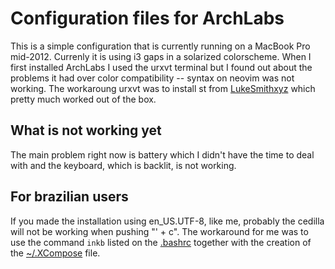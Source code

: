 # Configuration files for ArchLabs

This is a simple configuration that is currently running on
a MacBook Pro mid-2012. Currenly it is using i3 gaps in a
solarized colorscheme. When I first installed ArchLabs I
used the urxvt terminal but I found out about the problems
it had over color compatibility -- syntax on neovim was not
working. The workaroung urxvt was to install st from
[LukeSmithxyz](https://github.com/LukeSmithxyz/st) which
pretty much worked out of the box.

## What is not working yet

The main problem right now is battery which I didn't have
the time to deal with and the keyboard, which is backlit, is
not working.

## For brazilian users

If you made the installation using en_US.UTF-8, like me,
probably the cedilla will not be working when pushing "' + c".
The workaround for me was to use the command `inkb` listed on the 
[.bashrc](https://github.com/isetfiretotherain/ArchLabs_on_MacBook/blob/master/dotfiles/.bashrc) 
together with the creation of the [~/.XCompose](https://github.com/isetfiretotherain/ArchLabs_on_MacBook/blob/master/dotfiles/.XCompose) file.
